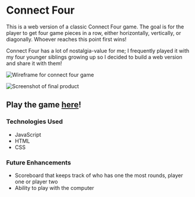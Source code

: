 # Connect Four

This is a web version of a classic Connect Four game. The goal is for the player to get four game pieces in a row, either horizontally, vertically, or diagonally. Whoever reaches this point first wins!

Connect Four has a lot of nostalgia-value for me; I frequently played it with my four younger siblings growing up so I decided to build a web version and share it with them! 

![Wireframe for connect four game](https://i.imgur.com/ksP6EAv.png)

![Screenshot of final product](https://i.imgur.com/lghVOhX.png)

## Play the game [here](http://connectfourgame.surge.sh/)!

### **Technologies Used**
* JavaScript
* HTML
* CSS

### **Future Enhancements**
* Scoreboard that keeps track of who has one the most rounds, player one or player two
* Ability to play with the computer



